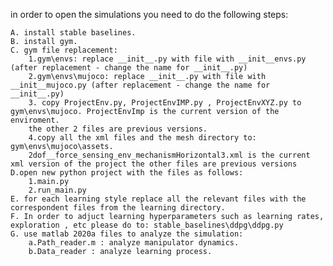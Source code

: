 in order to open the simulations you need to do the following steps:
	
	A. install stable baselines.
	B. install gym.
	C. gym file replacement:
		1.gym\envs: replace __init__.py with file with __init__envs.py (after replacement - change the name for __init__.py)
		2.gym\envs\mujoco: replace __init__.py with file with __init__mujoco.py (after replacement - change the name for __init__.py)
		3. copy ProjectEnv.py, ProjectEnvIMP.py , ProjectEnvXYZ.py to gym\envs\mujoco. ProjectEnvImp is the current version of the enviroment.
		the other 2 files are previous versions.
		4.copy all the xml files and the mesh directory to: gym\envs\mujoco\assets.
		2dof__force_sensing_env_mechanismHorizontal3.xml is the current xml version of the project the other files are previous versions
	D.open new python project with the files as follows:
		1.main.py
		2.run_main.py
	E. for each learning style replace all the relevant files with the correspondent files from the learning directory.
	F. In order to adjuct learning hyperparameters such as learning rates, exploration , etc please do to: stable_baselines\ddpg\ddpg.py
	G. use matlab 2020a files to analyze the simulation:
		a.Path_reader.m : analyze manipulator dynamics.
		b.Data_reader : analyze learning process.
